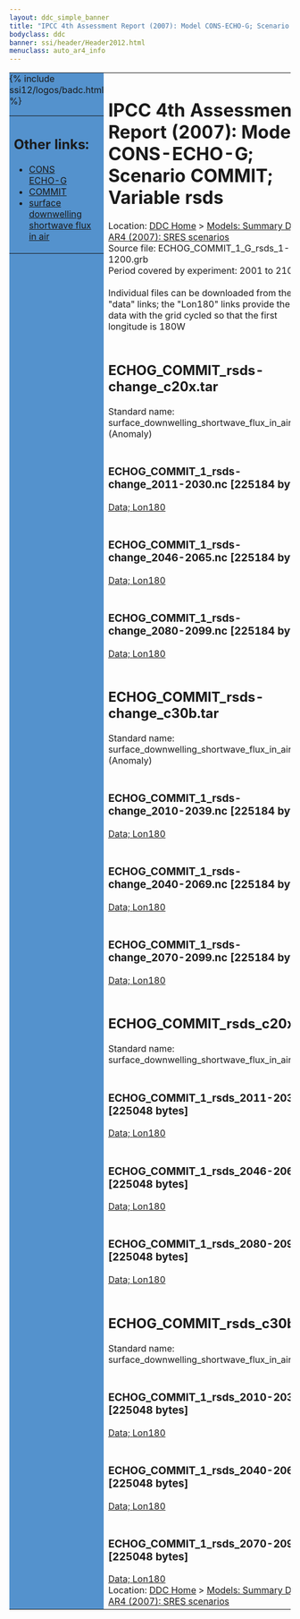 ```yaml
---
layout: ddc_simple_banner
title: "IPCC 4th Assessment Report (2007): Model CONS-ECHO-G; Scenario COMMIT; Variable rsds"
bodyclass: ddc
banner: ssi/header/Header2012.html
menuclass: auto_ar4_info
---
```



<table width="100%" border="0" cellspacing="0" cellpadding="0" style="border-collapse: collapse;">
<tr style="margin:0;padding:0;border:0;">
<td style="margin:0;padding:0;border:0;height:1pt;width:150pt;background:#5492CD;" valign="top" >

<div id="lh-col2" class="auto_ar4_info">
<table class="menumain" bgcolor="#5492CD" cellspacing="0" width="100%" border="0">
<tr><td>
<h2> Other links:</h2>
<ul>
<li><a href="/auto/ar4/model-CONS-ECHO-G.html">CONS<br/>ECHO-G</a></li>
<li><a href="/auto/ar4/scenario-COMMIT.html">COMMIT</a></li>
<li><a href="/auto/ar4/var-surface_downwelling_shortwave_flux_in_air.html">surface downwelling<br/> shortwave flux in air</a></li>
</ul>
</td></tr>
{% include ssi12/logos/badc.html %}
</table>
</div>
</td>
<td><h1>IPCC 4th Assessment Report (2007): Model CONS-ECHO-G; Scenario COMMIT; Variable rsds</h1>

<!-- Breadcrumb1 -->
<div id="breadcrumb1" align="left">
Location: <a href="/index.html">DDC Home</a> > <a href="/sim/gcm_clim/">Models: Summary Data</a>
> <a href="/sim/gcm_clim/SRES_AR4/index.html">AR4 (2007): SRES scenarios</a>
</div>
<!-- End of Breadcrumb1 -->Source file: ECHOG_COMMIT_1_G_rsds_1-1200.grb
<br/>
Period covered by experiment: 2001 to 2100<br/>
<br/>Individual files can be downloaded from the "data" links; the "Lon180" links provide the same data
         with the grid cycled so that the first longitude is 180W<br/>
<br/><h2>ECHOG_COMMIT_rsds-change_c20x.tar</h2>
Standard name: surface_downwelling_shortwave_flux_in_air (Anomaly)<br>
<br/><h3>ECHOG_COMMIT_1_rsds-change_2011-2030.nc [225184 bytes]</h3>
<a href="http://apps.ipcc-data.org/cgi-bin/downl/ar4_nc/rsds/ECHOG_COMMIT_1_rsds-change_2011-2030.nc">Data; </a><a href="http://apps.ipcc-data.org/cgi-bin/downl/ar4_nc/rsds/ECHOG_COMMIT_1_rsds-change_2011-2030.cyto180.nc"> Lon180</a><br/>
<br/><h3>ECHOG_COMMIT_1_rsds-change_2046-2065.nc [225184 bytes]</h3>
<a href="http://apps.ipcc-data.org/cgi-bin/downl/ar4_nc/rsds/ECHOG_COMMIT_1_rsds-change_2046-2065.nc">Data; </a><a href="http://apps.ipcc-data.org/cgi-bin/downl/ar4_nc/rsds/ECHOG_COMMIT_1_rsds-change_2046-2065.cyto180.nc"> Lon180</a><br/>
<br/><h3>ECHOG_COMMIT_1_rsds-change_2080-2099.nc [225184 bytes]</h3>
<a href="http://apps.ipcc-data.org/cgi-bin/downl/ar4_nc/rsds/ECHOG_COMMIT_1_rsds-change_2080-2099.nc">Data; </a><a href="http://apps.ipcc-data.org/cgi-bin/downl/ar4_nc/rsds/ECHOG_COMMIT_1_rsds-change_2080-2099.cyto180.nc"> Lon180</a><br/>
<br/><h2>ECHOG_COMMIT_rsds-change_c30b.tar</h2>
Standard name: surface_downwelling_shortwave_flux_in_air (Anomaly)<br>
<br/><h3>ECHOG_COMMIT_1_rsds-change_2010-2039.nc [225184 bytes]</h3>
<a href="http://apps.ipcc-data.org/cgi-bin/downl/ar4_nc/rsds/ECHOG_COMMIT_1_rsds-change_2010-2039.nc">Data; </a><a href="http://apps.ipcc-data.org/cgi-bin/downl/ar4_nc/rsds/ECHOG_COMMIT_1_rsds-change_2010-2039.cyto180.nc"> Lon180</a><br/>
<br/><h3>ECHOG_COMMIT_1_rsds-change_2040-2069.nc [225184 bytes]</h3>
<a href="http://apps.ipcc-data.org/cgi-bin/downl/ar4_nc/rsds/ECHOG_COMMIT_1_rsds-change_2040-2069.nc">Data; </a><a href="http://apps.ipcc-data.org/cgi-bin/downl/ar4_nc/rsds/ECHOG_COMMIT_1_rsds-change_2040-2069.cyto180.nc"> Lon180</a><br/>
<br/><h3>ECHOG_COMMIT_1_rsds-change_2070-2099.nc [225184 bytes]</h3>
<a href="http://apps.ipcc-data.org/cgi-bin/downl/ar4_nc/rsds/ECHOG_COMMIT_1_rsds-change_2070-2099.nc">Data; </a><a href="http://apps.ipcc-data.org/cgi-bin/downl/ar4_nc/rsds/ECHOG_COMMIT_1_rsds-change_2070-2099.cyto180.nc"> Lon180</a><br/>
<br/><h2>ECHOG_COMMIT_rsds_c20x.tar</h2>
Standard name: surface_downwelling_shortwave_flux_in_air<br>
<br/><h3>ECHOG_COMMIT_1_rsds_2011-2030.nc [225048 bytes]</h3>
<a href="http://apps.ipcc-data.org/cgi-bin/downl/ar4_nc/rsds/ECHOG_COMMIT_1_rsds_2011-2030.nc">Data; </a><a href="http://apps.ipcc-data.org/cgi-bin/downl/ar4_nc/rsds/ECHOG_COMMIT_1_rsds_2011-2030.cyto180.nc"> Lon180</a><br/>
<br/><h3>ECHOG_COMMIT_1_rsds_2046-2065.nc [225048 bytes]</h3>
<a href="http://apps.ipcc-data.org/cgi-bin/downl/ar4_nc/rsds/ECHOG_COMMIT_1_rsds_2046-2065.nc">Data; </a><a href="http://apps.ipcc-data.org/cgi-bin/downl/ar4_nc/rsds/ECHOG_COMMIT_1_rsds_2046-2065.cyto180.nc"> Lon180</a><br/>
<br/><h3>ECHOG_COMMIT_1_rsds_2080-2099.nc [225048 bytes]</h3>
<a href="http://apps.ipcc-data.org/cgi-bin/downl/ar4_nc/rsds/ECHOG_COMMIT_1_rsds_2080-2099.nc">Data; </a><a href="http://apps.ipcc-data.org/cgi-bin/downl/ar4_nc/rsds/ECHOG_COMMIT_1_rsds_2080-2099.cyto180.nc"> Lon180</a><br/>
<br/><h2>ECHOG_COMMIT_rsds_c30b.tar</h2>
Standard name: surface_downwelling_shortwave_flux_in_air<br>
<br/><h3>ECHOG_COMMIT_1_rsds_2010-2039.nc [225048 bytes]</h3>
<a href="http://apps.ipcc-data.org/cgi-bin/downl/ar4_nc/rsds/ECHOG_COMMIT_1_rsds_2010-2039.nc">Data; </a><a href="http://apps.ipcc-data.org/cgi-bin/downl/ar4_nc/rsds/ECHOG_COMMIT_1_rsds_2010-2039.cyto180.nc"> Lon180</a><br/>
<br/><h3>ECHOG_COMMIT_1_rsds_2040-2069.nc [225048 bytes]</h3>
<a href="http://apps.ipcc-data.org/cgi-bin/downl/ar4_nc/rsds/ECHOG_COMMIT_1_rsds_2040-2069.nc">Data; </a><a href="http://apps.ipcc-data.org/cgi-bin/downl/ar4_nc/rsds/ECHOG_COMMIT_1_rsds_2040-2069.cyto180.nc"> Lon180</a><br/>
<br/><h3>ECHOG_COMMIT_1_rsds_2070-2099.nc [225048 bytes]</h3>
<a href="http://apps.ipcc-data.org/cgi-bin/downl/ar4_nc/rsds/ECHOG_COMMIT_1_rsds_2070-2099.nc">Data; </a><a href="http://apps.ipcc-data.org/cgi-bin/downl/ar4_nc/rsds/ECHOG_COMMIT_1_rsds_2070-2099.cyto180.nc"> Lon180</a><br/>
<!-- Breadcrumb2 -->
<div id="breadcrumb2" align="left">
Location: <a href="/index.html">DDC Home</a> > <a href="/sim/gcm_clim/">Models: Summary Data</a>
> <a href="/sim/gcm_clim/SRES_AR4/index.html">AR4 (2007): SRES scenarios</a>
</div>
<!-- End of Breadcrumb2 --></td></tr></table>
